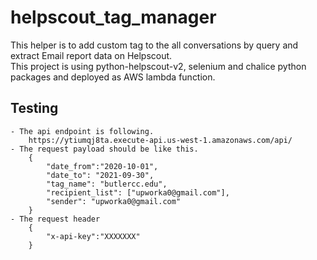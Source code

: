 # helpscout_tag_manager
This helper is to add custom tag to the all conversations by query and extract Email report data on Helpscout.<br> 
This project is using python-helpscout-v2, selenium and chalice python packages and deployed as AWS lambda function.
     
## Testing
    - The api endpoint is following.
        https://ytiumqj8ta.execute-api.us-west-1.amazonaws.com/api/
    - The request payload should be like this.
        {
            "date_from":"2020-10-01",
            "date_to": "2021-09-30",
            "tag_name": "butlercc.edu",
            "recipient_list": ["upworka0@gmail.com"],
            "sender": "upworka0@gmail.com"
        }
    - The request header
        {
            "x-api-key":"XXXXXXX"
        }